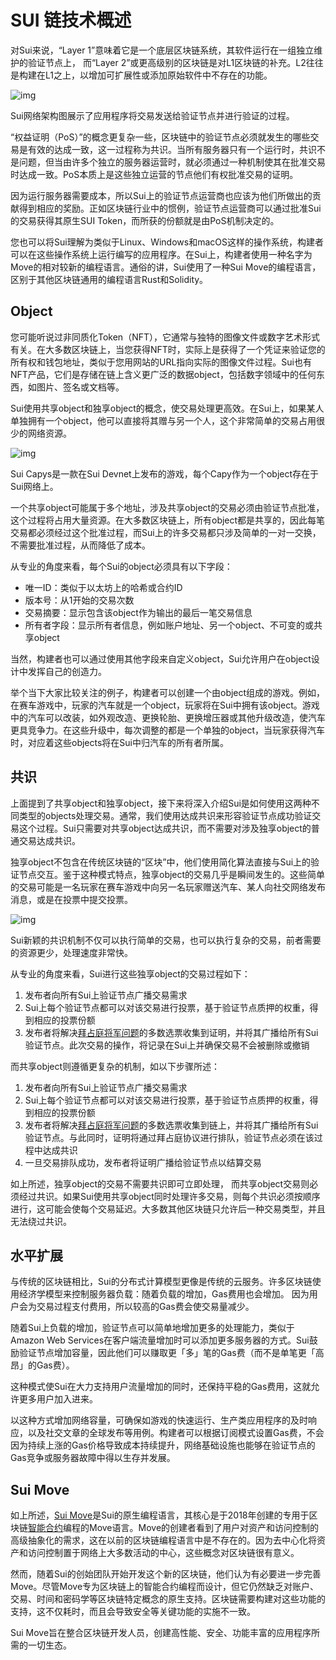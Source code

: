 # SUI 链技术概述



对Sui来说，“Layer 1”意味着它是一个底层区块链系统，其软件运行在一组独立维护的验证节点上， 而“Layer 2”或更高级别的区块链是对L1区块链的补充。L2往往是构建在L1之上，以增加可扩展性或添加原始软件中不存在的功能。

![img](https://miro.medium.com/v2/resize:fit:1400/0*7c8jesRjied2Sb14)

Sui网络架构图展示了应用程序将交易发送给验证节点并进行验证的过程。

“权益证明（PoS）”的概念更复杂一些，区块链中的验证节点必须就发生的哪些交易是有效的达成一致，这一过程称为共识。当所有服务器只有一个运行时，共识不是问题，但当由许多个独立的服务器运营时，就必须通过一种机制使其在批准交易时达成一致。PoS本质上是这些独立运营的节点他们有权批准交易的证明。

因为运行服务器需要成本，所以Sui上的验证节点运营商也应该为他们所做出的贡献得到相应的奖励。正如区块链行业中的惯例，验证节点运营商可以通过批准Sui的交易获得其原生SUI Token，而所获的份额就是由PoS机制决定的。

您也可以将Sui理解为类似于Linux、Windows和macOS这样的操作系统，构建者可以在这些操作系统上运行编写的应用程序。在Sui上，构建者使用一种名字为Move的相对较新的编程语言。通俗的讲，Sui使用了一种Sui Move的编程语言，区别于其他区块链通用的编程语言Rust和Solidity。

## Object

您可能听说过非同质化Token（NFT），它通常与独特的图像文件或数字艺术形式有关。在大多数区块链上，当您获得NFT时，实际上是获得了一个凭证来验证您的所有权和钱包地址，类似于您用网站的URL指向实际的图像文件过程。Sui也有NFT产品，它们是存储在链上含义更广泛的数据object，包括数字领域中的任何东西，如图片、签名或文档等。

Sui使用共享object和独享object的概念，使交易处理更高效。在Sui上，如果某人单独拥有一个object，他可以直接将其赠与另一个人，这个非常简单的交易占用很少的网络资源。

![img](https://miro.medium.com/v2/resize:fit:1400/0*Ki_4mJtZHPLpeKFF)

Sui Capys是一款在Sui Devnet上发布的游戏，每个Capy作为一个object存在于Sui网络上。

一个共享object可能属于多个地址，涉及共享object的交易必须由验证节点批准，这个过程将占用大量资源。在大多数区块链上，所有object都是共享的，因此每笔交易都必须经过这个批准过程，而Sui上的许多交易都只涉及简单的一对一交换，不需要批准过程，从而降低了成本。

从专业的角度来看，每个Sui的object必须具有以下字段：

- 唯一ID：类似于以太坊上的哈希或合约ID
- 版本号：从1开始的交易次数
- 交易摘要：显示包含该object作为输出的最后一笔交易信息
- 所有者字段：显示所有者信息，例如账户地址、另一个object、不可变的或共享object

当然，构建者也可以通过使用其他字段来自定义object，Sui允许用户在object设计中发挥自己的创造力。

举个当下大家比较关注的例子，构建者可以创建一个由object组成的游戏。例如，在赛车游戏中，玩家的汽车就是一个object，玩家将在Sui中拥有该object。游戏中的汽车可以改装，如外观改造、更换轮胎、更换增压器或其他升级改造，使汽车更具竞争力。在这些升级中，每次调整的都是一个单独的object，当玩家获得汽车时，对应着这些objects将在Sui中归汽车的所有者所属。

## 共识

上面提到了共享object和独享object，接下来将深入介绍Sui是如何使用这两种不同类型的objects处理交易。通常，我们使用达成共识来形容验证节点成功验证交易这个过程。Sui只需要对共享object达成共识，而不需要对涉及独享object的普通交易达成共识。

独享object不包含在传统区块链的“区块”中，他们使用简化算法直接与Sui上的验证节点交互。鉴于这种模式特点，独享object的交易几乎是瞬间发生的。这些简单的交易可能是一名玩家在赛车游戏中向另一名玩家赠送汽车、某人向社交网络发布消息，或是在投票中提交投票。

![img](https://miro.medium.com/v2/resize:fit:1400/0*FGw0QZR8tAdCFzdr)

Sui新颖的共识机制不仅可以执行简单的交易，也可以执行复杂的交易，前者需要的资源更少，处理速度非常快。

从专业的角度来看，Sui进行这些独享object的交易过程如下：

1. 发布者向所有Sui上验证节点广播交易需求
2. Sui上每个验证节点都可以对该交易进行投票，基于验证节点质押的权重，得到相应的投票份额
3. 发布者将解决[拜占庭将军问题](https://en.wikipedia.org/wiki/Byzantine_fault?ref=blog.suifoundation.org)的多数选票收集到证明，并将其广播给所有Sui验证节点。此次交易的操作，将记录在Sui上并确保交易不会被删除或撤销

而共享object则遵循更复杂的机制，如以下步骤所述：

1. 发布者向所有Sui上验证节点广播交易需求
2. Sui上每个验证节点都可以对该交易进行投票，基于验证节点质押的权重，得到相应的投票份额
3. 发布者将解决[拜占庭将军问题](https://en.wikipedia.org/wiki/Byzantine_fault?ref=blog.suifoundation.org)的多数选票收集到链上，并将其广播给所有Sui验证节点。与此同时，证明将通过拜占庭协议进行排队，验证节点必须在该过程中达成共识
4. 一旦交易排队成功，发布者将证明广播给验证节点以结算交易

如上所述，独享object的交易不需要共识即可立即处理， 而共享object交易则必须经过共识。如果Sui使用共享object同时处理许多交易，则每个共识必须按顺序进行，这可能会使每个交易延迟。大多数其他区块链只允许后一种交易类型，并且无法绕过共识。

## 水平扩展

与传统的区块链相比，Sui的分布式计算模型更像是传统的云服务。许多区块链使用经济学模型来控制服务器负载：随着负载的增加，Gas费用也会增加。 因为用户会为交易过程支付费用，所以较高的Gas费会使交易量减少。

随着Sui上负载的增加，验证节点可以简单地增加更多的处理能力，类似于Amazon Web Services在客户端流量增加时可以添加更多服务器的方式。Sui鼓励验证节点增加容量，因此他们可以赚取更「多」笔的Gas费（而不是单笔更「高昂」的Gas费）。

这种模式使Sui在大力支持用户流量增加的同时，还保持平稳的Gas费用，这就允许更多用户加入进来。

以这种方式增加网络容量，可确保如游戏的快速运行、生产类应用程序的及时响应，以及社交文章的全球发布等用例。构建者可以根据订阅模式设置Gas费，不会因为持续上涨的Gas价格导致成本持续提升，网络基础设施也能够在验证节点的Gas竞争或服务器故障中得以生存并发展。

## Sui Move

如上所述，[Sui Move](https://docs.sui.io/learn/sui-move-diffs?ref=blog.suifoundation.org)是Sui的原生编程语言，其核心是于2018年创建的专用于区块链[智能合约](https://en.wikipedia.org/wiki/Smart_contract?ref=blog.suifoundation.org)编程的Move语言。Move的创建者看到了用户对资产和访问控制的高级抽象化的需求，这在以前的区块链编程语言中是不存在的。因为去中心化将资产和访问控制置于网络上大多数活动的中心，这些概念对区块链很有意义。

然而，随着Sui的创始团队开始开发这个新的区块链，他们认为有必要进一步完善Move。尽管Move专为区块链上的智能合约编程而设计，但它仍然缺乏对账户、交易、时间和密码学等区块链特定概念的原生支持。区块链需要构建对这些功能的支持，这不仅耗时，而且会导致安全等关键功能的实施不一致。

Sui Move旨在整合区块链开发人员，创建高性能、安全、功能丰富的应用程序所需的一切生态。
